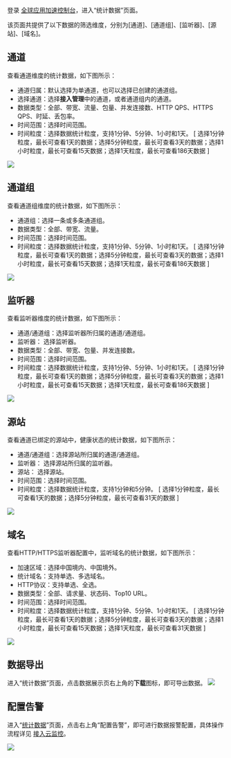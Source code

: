 登录 [全球应用加速控制台](https://console.cloud.tencent.com/gaap)，进入“统计数据”页面。

该页面共提供了以下数据的筛选维度，分别为[通道]、[通道组]、[监听器]、[源站]、[域名]。

[](id:m1)
## 通道

查看通道维度的统计数据，如下图所示：
- 通道归属：默认选择为单通道，也可以选择已创建的通道组。
- 选择通道：选择**接入管理**中的通道，或者通道组内的通道。
- 数据类型：全部、带宽、流量、包量、并发连接数、HTTP QPS、HTTPS QPS、时延、丢包率。
- 时间范围：选择时间范围。
- 时间粒度：选择数据统计粒度，支持1分钟、5分钟、1小时和1天。
  [ 选择1分钟粒度，最长可查看1天的数据；选择5分钟粒度，最长可查看3天的数据；选择1小时粒度，最长可查看15天数据；选择1天粒度，最长可查看186天数据 ]

![](https://qcloudimg.tencent-cloud.cn/raw/8d63fed95e5cc08b1ebbc75a875b4fea.png)

[](id:m2)
## 通道组

查看通道组维度的统计数据，如下图所示：
- 通道组：选择一条或多条通道组。
- 数据类型：全部、带宽、流量。
- 时间范围：选择时间范围。
- 时间粒度：选择数据统计粒度，支持1分钟、5分钟、1小时和1天。
  [ 选择1分钟粒度，最长可查看1天的数据；选择5分钟粒度，最长可查看3天的数据；选择1小时粒度，最长可查看15天数据；选择1天粒度，最长可查看186天数据 ]

![](https://qcloudimg.tencent-cloud.cn/raw/c5c2c9daa888b1fdb5431440231f71b0.png)

[](id:m3)
## 监听器

查看监听器维度的统计数据，如下图所示：
- 通道/通道组：选择监听器所归属的通道/通道组。
- 监听器： 选择监听器。
- 数据类型：全部、带宽、包量、并发连接数。
- 时间范围：选择时间范围。
- 时间粒度：选择数据统计粒度，支持1分钟、5分钟、1小时和1天。
  [ 选择1分钟粒度，最长可查看1天的数据；选择5分钟粒度，最长可查看3天的数据；选择1小时粒度，最长可查看15天数据；选择1天粒度，最长可查看186天数据 ]

![](https://qcloudimg.tencent-cloud.cn/raw/4b6bcf0f8d3916a82f47d337254d59af.png)

[](id:m4)
## 源站

查看通道已绑定的源站中，健康状态的统计数据，如下图所示：
- 通道/通道组：选择源站所归属的通道/通道组。
- 监听器： 选择源站所归属的监听器。
- 源站： 选择源站。
- 时间范围：选择时间范围。
- 时间粒度：选择数据统计粒度，支持1分钟和5分钟。
  [ 选择1分钟粒度，最长可查看1天的数据；选择5分钟粒度，最长可查看31天的数据 ]

![](https://qcloudimg.tencent-cloud.cn/raw/5dcc6ca8dd3d7b83a20bfae028eab32a.png)

[](id:m5)
## 域名

查看HTTP/HTTPS监听器配置中，监听域名的统计数据，如下图所示：

- 加速区域：选择中国境内、中国境外。
- 统计域名：支持单选、多选域名。
- HTTP协议：支持单选、全选。
- 数据类型：全部、请求量、状态码、Top10 URL。
- 时间范围：选择时间范围。
- 时间粒度：选择数据统计粒度，支持1分钟、5分钟、1小时和1天。
  [ 选择1分钟粒度，最长可查看1天的数据；选择5分钟粒度，最长可查看3天的数据；选择1小时粒度，最长可查看15天数据；选择1天粒度，最长可查看31天数据 ]

![](https://qcloudimg.tencent-cloud.cn/raw/55760a6915308c5b2690618004bac46b.png)



## 数据导出

进入“统计数据”页面，点击数据展示页右上角的**下载**图标，即可导出数据。
![](https://qcloudimg.tencent-cloud.cn/raw/8d22e35aa3eac6884b75c46b4c644edc.png)



## 配置告警

进入“[统计数据](https://console.cloud.tencent.com/gaap/data)”页面，点击右上角“配置告警”，即可进行数据报警配置，具体操作流程详见 [接入云监控](https://cloud.tencent.com/document/product/608/17541)。

![](https://qcloudimg.tencent-cloud.cn/raw/361222c3f1a3a1142e7f785aa14c53a4.png)
